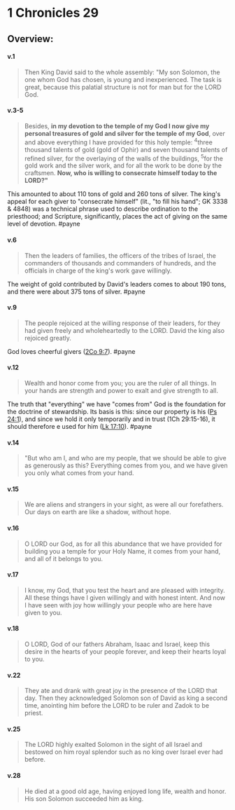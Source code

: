 # 1 Chronicles 29

## Overview:


#### v.1
>Then King David said to the whole assembly: "My son Solomon, the one whom God has chosen, is young and inexperienced. The task is great, because this palatial structure is not for man but for the LORD God.

#### v.3-5
>Besides, **in my devotion to the temple of my God I now give my personal treasures of gold and silver for the temple of my God**, over and above everything I have provided for this holy temple: <sup>4</sup>three thousand talents of gold (gold of Ophir) and seven thousand talents of refined silver, for the overlaying of the walls of the buildings, <sup>5</sup>for the gold work and the silver work, and for all the work to be done by the craftsmen. **Now, who is willing to consecrate himself today to the LORD?"**

This amounted to about 110 tons of gold and 260 tons of silver.
The king's appeal for each giver to "consecrate himself" (lit., "to fill his hand"; GK 3338 & 4848) was a technical phrase used to describe ordination to the priesthood; and Scripture, significantly, places the act of giving on the same level of devotion.
#payne

#### v.6
>Then the leaders of families, the officers of the tribes of Israel, the commanders of thousands and commanders of hundreds, and the officials in charge of the king's work gave willingly.

The weight of gold contributed by David's leaders comes to about 190 tons, and there were about 375 tons of silver.
#payne 

#### v.9
>The people rejoiced at the willing response of their leaders, for they had given freely and wholeheartedly to the LORD. David the king also rejoiced greatly.

God loves cheerful givers ([2Co 9:7](2Cor9#v.7)).
#payne 

#### v.12
>Wealth and honor come from you; you are the ruler of all things. In your hands are strength and power to exalt and give strength to all.

The truth that "everything" we have "comes from" God is the foundation for the doctrine of stewardship. Its basis is this: since our property is his ([Ps 24:1](Psalm24#v.1)), and since we hold it only temporarily and in trust (1Ch 29:15-16), it should therefore e used for him ([Lk 17:10](Luke17#v.10)).
#payne 

#### v.14
>"But who am I, and who are my people, that we should be able to give as generously as this? Everything comes from you, and we have given you only what comes from your hand.

#### v.15
>We are aliens and strangers in your sight, as were all our forefathers. Our days on earth are like a shadow, without hope.

#### v.16
>O LORD our God, as for all this abundance that we have provided for building you a temple for your Holy Name, it comes from your hand, and all of it belongs to you.

#### v.17
>I know, my God, that you test the heart and are pleased with integrity. All these things have I given willingly and with honest intent. And now I have seen with joy how willingly your people who are here have given to you.

#### v.18
>O LORD, God of our fathers Abraham, Isaac and Israel, keep this desire in the hearts of your people forever, and keep their hearts loyal to you.

#### v.22
>They ate and drank with great joy in the presence of the LORD that day. Then they acknowledged Solomon son of David as king a second time, anointing him before the LORD to be ruler and Zadok to be priest.

#### v.25
>The LORD highly exalted Solomon in the sight of all Israel and bestowed on him royal splendor such as no king over Israel ever had before.

#### v.28
>He died at a good old age, having enjoyed long life, wealth and honor. His son Solomon succeeded him as king.

